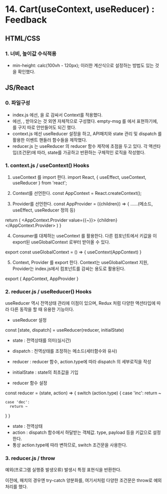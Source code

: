 # 14. Cart(useContext, useReducer) : Feedback

## HTML/CSS

### 1. 너비, 높이값 수식적용
- min-height: calc(100vh - 120px);
이러한 계산식으로 설정하는 방법도 있는 것을 확인했다.



## JS/React

### 0. 파일구성

- index.js 에선, <App />을 <AppProvider> 로 감싸서 Context를 적용했다.
- <App />에선, <Navigation />, <Cart /> 받아오는 것 외엔 자체적으로 구성했다.
empty-msg 를 <Cart />에서 표현하기에, <Loader /> 를 구지 따로 안만들어도 되긴 했다.
- context.js 에선 useReducer 설정을 하고, API패치와 state 관리 및 dispatch 를 활용한 이벤트 핸들러 함수들을 제작했다. 
- reducer.js 는 useReducer 의 reducer 함수 제작에 초점을 두고 있다.
각 액션타입(조건문)에 따라, state를 가공하고 반환하는 구체적인 로직을 작성했다.

### 1. context.js / useContext() Hooks

1) useContext 를 import 한다.
import React, { useEffect, useContext, useReducer } from 'react';

2) Context를 선언한다.
const AppContext = React.createContext();

3) Provider를 선언한다.
const AppProvider = ({children}) => {
  ......(메소드, useEffect, useReducer 정의 등)

  return (
    <AppContext.Provider value={{~}}>
      {children}
    </AppContext.Provider>
  )
}

4) Consumer를 대체하는 useContext 를 활용한다. 다른 컴포넌트에서 키값을 이 export된 useGlobalContext 로부터 받아올 수 있다.

export const useGlobalContext = () => {
  useContext(AppContext)
}

5) Context, Provider 를 export 한다. Context는 useGlobalContext 지원, Provider는 index.js에서 <App /> 컴포넌트를 감싸는 용도로 활용된다.

export { AppContext, AppProvider }

### 2. reducer.js / useReducer() Hooks

useReducer 역시 전역상태 관리에 이점이 있으며, Redux 처럼 다양한 액션타입에 따라 다른 동작을 할 때 유용한 기능이다.

- useReducer 설정

const [state, dispatch] = useReducer(reducer, initialState)
   - state : 전역상태를 의미(실시간)
   - dispatch : 전역상태를 조정하는 메소드(세터함수와 유사)
   - reducer : reducer 함수, action.type에 따라 dispatch 의 세부로직을 작성
   - initialState : state의 최초값을 기입

- reducer 함수 설정

const reducer = (state, action) => {
  switch (action.type) {
    case 'inc': 
      return ~

    case 'dec':
      return ~
  }
}
   - state : 전역상태
   - action : dispatch 함수에서 하달받는 객체값. type, payload 등을 키값으로 설정한다.
   - 통상 action.type에 따라 변하므로, switch 조건문을 사용한다.

### 3. reducer.js / throw

예외(프로그램 실행중 발생오류) 발생시 특정 표현식을 반환한다.

이전에, 패치의 경우엔 try-catch 양분화를, 여기서처럼 다양한 조건문은 throw로 예외처리를 했다.
